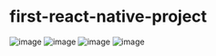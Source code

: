 # first-react-native-project
![image](https://github.com/ZCLegendary/CAShapeLayer/blob/master/show_one.gif)
![image](https://github.com/ZCLegendary/CAShapeLayer/blob/master/show_two.gif)
![image](https://github.com/ZCLegendary/CAShapeLayer/blob/master/show_three.gif)
![image](https://github.com/ZCLegendary/CAShapeLayer/blob/master/show_four.gif)
